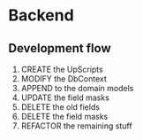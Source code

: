 # Backend

## Development flow
1. CREATE the UpScripts
2. MODIFY the DbContext
3. APPEND to the domain models
4. UPDATE the field masks
5. DELETE the old fields
6. DELETE the field masks
7. REFACTOR the remaining stuff